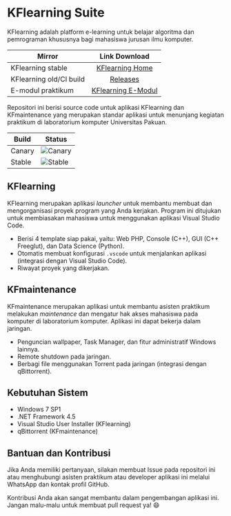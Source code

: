 # KFlearning Suite

KFlearning adalah platform e-learning untuk belajar algoritma dan pemrograman khususnya bagi mahasiswa 
jurusan ilmu komputer.

|       Mirror            |                            Link Download                          |
|-------------------------|:-----------------------------------------------------------------:|
| KFlearning stable       | [KFlearning Home](https://kflearning.kodesiana.com)               |
| KFlearning old/CI build | [Releases](https://github.com/fahminlb33/KFlearning/releases)     |
| E-modul praktikum       | [KFlearning E-Modul](https://kflearning.kodesiana.com/modul.html) |

Repositori ini berisi source code untuk aplikasi KFlearning dan KFmaintenance yang merupakan standar
aplikasi untuk menunjang kegiatan praktikum di laboratorium komputer Universitas Pakuan.

| Build | Status |
|-------|--------|
|Canary |![Canary](https://github.com/fahminlb33/KFlearning/workflows/Canary%20Build/badge.svg) |
|Stable |![Stable](https://github.com/fahminlb33/KFlearning/workflows/Stable%20Build/badge.svg) |

## KFlearning

KFlearning merupakan aplikasi *launcher* untuk membantu membuat dan mengorganisasi proyek program
yang Anda kerjakan. Program ini ditujukan untuk membiasakan mahasiswa untuk menggunakan aplikasi
Visual Studio Code.

- Berisi 4 template siap pakai, yaitu: Web PHP, Console (C++), GUI (C++ Freeglut), dan Data Science (Python).
- Otomatis membuat konfigurasi `.vscode` untuk menjalankan aplikasi (integrasi dengan Visual Studio Code).
- Riwayat proyek yang dikerjakan.

## KFmaintenance

KFmaintenance merupakan aplikasi untuk membantu asisten praktikum melakukan *maintenance* dan mengatur
hak akses mahasiswa pada komputer di laboratorium komputer. Aplikasi ini dapat bekerja dalam jaringan.

- Penguncian wallpaper, Task Manager, dan fitur administratif Windows lainnya.
- Remote shutdown pada jaringan.
- Berbagi file menggunakan Torrent pada jaringan (integrasi dengan qBittorrent).

## Kebutuhan Sistem

- Windows 7 SP1
- .NET Framework 4.5
- Visual Studio User Installer (KFlearning)
- qBittorrent (KFmaintenance)

## Bantuan dan Kontribusi

Jika Anda memiliki pertanyaan, silakan membuat Issue pada repositori ini atau menghubungi asisten praktikum atau
developer aplikasi ini melalui WhatsApp dan kontak profil GitHub.

Kontribusi Anda akan sangat membantu dalam pengembangan aplikasi ini. Jangan malu-malu untuk membuat pull request
ya! :smile:
